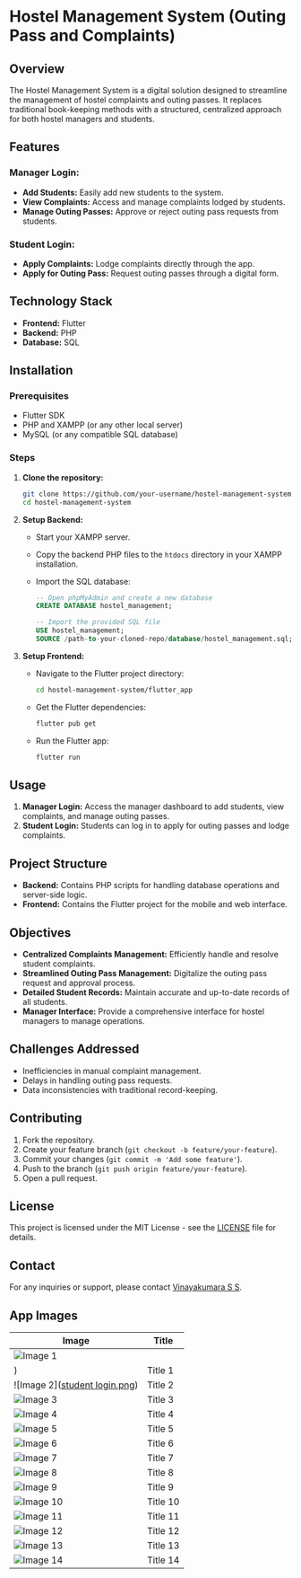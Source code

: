 # Hostel Management System (Outing Pass and Complaints)

## Overview

The Hostel Management System is a digital solution designed to streamline the management of hostel complaints and outing passes. It replaces traditional book-keeping methods with a structured, centralized approach for both hostel managers and students.

## Features

### Manager Login:
- **Add Students:** Easily add new students to the system.
- **View Complaints:** Access and manage complaints lodged by students.
- **Manage Outing Passes:** Approve or reject outing pass requests from students.

### Student Login:
- **Apply Complaints:** Lodge complaints directly through the app.
- **Apply for Outing Pass:** Request outing passes through a digital form.

## Technology Stack

- **Frontend:** Flutter
- **Backend:** PHP
- **Database:** SQL

## Installation

### Prerequisites

- Flutter SDK
- PHP and XAMPP (or any other local server)
- MySQL (or any compatible SQL database)

### Steps

1. **Clone the repository:**

    ```bash
    git clone https://github.com/your-username/hostel-management-system.git
    cd hostel-management-system
    ```

2. **Setup Backend:**

    - Start your XAMPP server.
    - Copy the backend PHP files to the `htdocs` directory in your XAMPP installation.
    - Import the SQL database:

        ```sql
        -- Open phpMyAdmin and create a new database
        CREATE DATABASE hostel_management;

        -- Import the provided SQL file
        USE hostel_management;
        SOURCE /path-to-your-cloned-repo/database/hostel_management.sql;
        ```

3. **Setup Frontend:**

    - Navigate to the Flutter project directory:

        ```bash
        cd hostel-management-system/flutter_app
        ```

    - Get the Flutter dependencies:

        ```bash
        flutter pub get
        ```

    - Run the Flutter app:

        ```bash
        flutter run
        ```

## Usage

1. **Manager Login:** Access the manager dashboard to add students, view complaints, and manage outing passes.
2. **Student Login:** Students can log in to apply for outing passes and lodge complaints.

## Project Structure

- **Backend:** Contains PHP scripts for handling database operations and server-side logic.
- **Frontend:** Contains the Flutter project for the mobile and web interface.

## Objectives

- **Centralized Complaints Management:** Efficiently handle and resolve student complaints.
- **Streamlined Outing Pass Management:** Digitalize the outing pass request and approval process.
- **Detailed Student Records:** Maintain accurate and up-to-date records of all students.
- **Manager Interface:** Provide a comprehensive interface for hostel managers to manage operations.

## Challenges Addressed

- Inefficiencies in manual complaint management.
- Delays in handling outing pass requests.
- Data inconsistencies with traditional record-keeping.

## Contributing

1. Fork the repository.
2. Create your feature branch (`git checkout -b feature/your-feature`).
3. Commit your changes (`git commit -m 'Add some feature'`).
4. Push to the branch (`git push origin feature/your-feature`).
5. Open a pull request.

## License

This project is licensed under the MIT License - see the [LICENSE](LICENSE) file for details.

## Contact

For any inquiries or support, please contact [Vinayakumara S S](mailto:vinaykumarss904@gmail.com).

## App Images

| Image | Title |
|-------|-------|
| ![Image 1](https://github.com/user-attachments/assets/93192c5f-5e46-4108-90a5-56c72474c018)
) | Title 1 |
| ![Image 2]([student login.png]()) | Title 2 |
| ![Image 3]([path/to/image3.png](https://github.com/vinaya-kumaraSS/hostel_management/blob/main/student%20login.png)) | Title 3 |
| ![Image 4](path/to/image4.png) | Title 4 |
| ![Image 5](path/to/image5.png) | Title 5 |
| ![Image 6](path/to/image6.png) | Title 6 |
| ![Image 7](path/to/image7.png) | Title 7 |
| ![Image 8](path/to/image8.png) | Title 8 |
| ![Image 9](path/to/image9.png) | Title 9 |
| ![Image 10](path/to/image10.png) | Title 10 |
| ![Image 11](path/to/image11.png) | Title 11 |
| ![Image 12](path/to/image12.png) | Title 12 |
| ![Image 13](path/to/image13.png) | Title 13 |
| ![Image 14](path/to/image14.png) | Title 14 |
